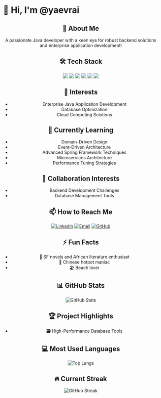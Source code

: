 # 👋 Hi, I'm @yaevrai

<div align="center">

## 🚀 About Me
A passionate Java developer with a keen eye for robust backend solutions and enterprise application development!

## 🛠 Tech Stack
<div align="center">
    <!-- Java -->
    <img src="https://img.shields.io/badge/Java-007396?style=for-the-badge&logo=java&logoColor=white" />
    <!-- Spring Framework -->
    <img src="https://img.shields.io/badge/Spring-6DB33F?style=for-the-badge&logo=spring&logoColor=white" />
    <!-- MySQL -->
    <img src="https://img.shields.io/badge/MySQL-4479A1?style=for-the-badge&logo=mysql&logoColor=white" />
    <!-- Oracle -->
    <img src="https://img.shields.io/badge/Oracle-F80000?style=for-the-badge&logo=oracle&logoColor=white" />
    <!-- PostgreSQL -->
    <img src="https://img.shields.io/badge/PostgreSQL-336791?style=for-the-badge&logo=postgresql&logoColor=white" />
    <!-- JUnit5 -->
    <img src="https://img.shields.io/badge/JUnit5-25A162?style=for-the-badge&logo=junit5&logoColor=white" />
</div>

## 👀 Interests
- Enterprise Java Application Development
- Database Optimization
- Cloud Computing Solutions

## 🌱 Currently Learning
- Domain-Driven Design
- Event-Driven Architecture
- Advanced Spring Framework Techniques
- Microservices Architecture
- Performance Tuning Strategies

## 💞️ Collaboration Interests
- Backend Development Challenges
- Database Management Tools

## 📫 How to Reach Me
[![LinkedIn](https://img.shields.io/badge/LinkedIn-0077B5?style=for-the-badge&logo=linkedin&logoColor=white)](https://www.linkedin.com/in/yaevrai)
[![Email](https://img.shields.io/badge/Gmail-D14836?style=for-the-badge&logo=gmail&logoColor=white)](mailto:yaevrai@gmail.com)
[![GitHub](https://img.shields.io/badge/GitHub-100000?style=for-the-badge&logo=github&logoColor=white)](https://github.com/yaevrai)

## ⚡ Fun Facts
- 📖 SF novels and African literature enthusiast
- 🥘 Chinese hotpot maniac
- 🏖️ Beach lover

## 📊 GitHub Stats
![GitHub Stats](https://github-readme-stats.vercel.app/api?username=yaevrai&show_icons=true&theme=radical)

## 🏆 Project Highlights
- 🗃️ High-Performance Database Tools

## 💻 Most Used Languages
![Top Langs](https://github-readme-stats.vercel.app/api/top-langs/?username=yaevrai&layout=compact)

## 🔥 Current Streak
![GitHub Streak](https://github-readme-streak-stats.herokuapp.com/?user=yaevrai)

</div>

